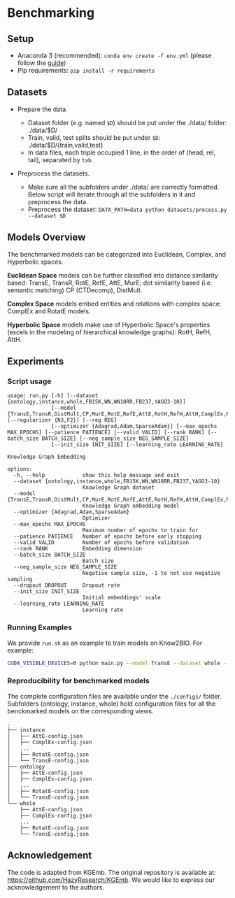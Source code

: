 # Benchmarking

## Setup
- Anaconda 3 (recommended): `conda env create -f env.yml` (please follow the [guide](https://github.com/Yijia-Xiao/Know2BIO#getting-started))
- Pip requirements: `pip install -r requirements`


## Datasets
- Prepare the data.
  - Dataset folder (e.g. named `$D`) should be put under the ./data/ folder: ./data/$D/
  - Train, valid, test splits should be put under `$D`: ./data/$D/{train,valid,test}
  - In data files, each triple occupied 1 line, in the order of (head, rel, tail), separated by `tab`.

- Preprocess the datasets.
  - Make sure all the subfolders under ./data/ are correctly formatted. Below script will iterate through all the subfolders in it and preprocess the data.
  - Preprocess the dataset: `DATA_PATH=data python datasets/process.py --dataset $D`

## Models Overview
The benchmarked models can be categorized into Euclidean, Complex, and Hyperbolic spaces.

**Euclidean Space** models can be further classified into distance similarity based: TransE, TransR, RotE, RefE, AttE, MurE; dot similarity based (i.e. semantic matching) CP (CTDecomp), DistMult.

**Complex Space** models embed entities and relations with complex space: ComplEx and RotatE models.

**Hyperbolic Space** models make use of Hyperbolic Space's properties (excels in the modeling of hierarchical knowledge graphs): RotH, RefH, AttH.

## Experiments
### Script usage
```
usage: run.py [-h] [--dataset {ontology,instance,whole,FB15K,WN,WN18RR,FB237,YAGO3-10}]
              [--model {TransE,TransR,DistMult,CP,MurE,RotE,RefE,AttE,RotH,RefH,AttH,ComplEx,RotatE}] [--regularizer {N3,F2}] [--reg REG]
              [--optimizer {Adagrad,Adam,SparseAdam}] [--max_epochs MAX_EPOCHS] [--patience PATIENCE] [--valid VALID] [--rank RANK] [--batch_size BATCH_SIZE] [--neg_sample_size NEG_SAMPLE_SIZE]
              [--init_size INIT_SIZE] [--learning_rate LEARNING_RATE]

Knowledge Graph Embedding

options:
  -h, --help            show this help message and exit
  --dataset {ontology,instance,whole,FB15K,WN,WN18RR,FB237,YAGO3-10}
                        Knowledge Graph dataset
  --model {TransE,TransR,DistMult,CP,MurE,RotE,RefE,AttE,RotH,RefH,AttH,ComplEx,RotatE}
                        Knowledge Graph embedding model
  --optimizer {Adagrad,Adam,SparseAdam}
                        Optimizer
  --max_epochs MAX_EPOCHS
                        Maximum number of epochs to train for
  --patience PATIENCE   Number of epochs before early stopping
  --valid VALID         Number of epochs before validation
  --rank RANK           Embedding dimension
  --batch_size BATCH_SIZE
                        Batch size
  --neg_sample_size NEG_SAMPLE_SIZE
                        Negative sample size, -1 to not use negative sampling
  --dropout DROPOUT     Dropout rate
  --init_size INIT_SIZE
                        Initial embeddings' scale
  --learning_rate LEARNING_RATE
                        Learning rate
```

### Running Examples
We provide `run.sh` as an example to train models on Know2BIO. For example:

```bash
CUDA_VISIBLE_DEVICES=0 python main.py --model TransE --dataset whole --valid 10 --patience 5 --rank 512 --neg_sample_size 150 --optimizer Adam --learning_rate 0.001
```

### Reproducibility for benchmarked models
The complete configuration files are available under the `./configs/` folder. Subfolders (ontology, instance, whole) hold configuration files for all the benckmarked models on the corresponding views.
```
.
├── instance
│   ├── AttE-config.json
│   ├── ComplEx-config.json
│   ...
│   ├── RotatE-config.json
│   └── TransE-config.json
├── ontology
│   ├── AttE-config.json
│   ├── ComplEx-config.json
│   ...
│   ├── RotatE-config.json
│   └── TransE-config.json
└── whole
    ├── AttE-config.json
    ├── ComplEx-config.json
    ...
    ├── RotatE-config.json
    └── TransE-config.json
```

## Acknowledgement
The code is adapted from KGEmb. The original repository is available at: https://github.com/HazyResearch/KGEmb. We would like to express our acknowledgement to the authors.